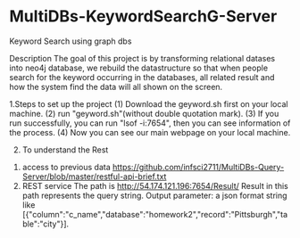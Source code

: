 # MultiDBs-KeywordSearchG-Server
Keyword Search using graph dbs


Description
The goal of this project is by transforming relational datases into neo4j database, we rebuild the datastructure so that when people search for the keyword occurring in the databases, all related result and how the system find the data will all shown on the screen.


1.Steps to set up the project
(1) Download the geyword.sh first on your local machine.
(2) run "geyword.sh"(without double quotation mark).
(3) If you run successfully, you can run "lsof -i:7654", then you can see information of the process.
(4) Now you can see our main webpage on your local machine.


2. To understand the Rest
1) access to previous data
https://github.com/infsci2711/MultiDBs-Query-Server/blob/master/restful-api-brief.txt
2) REST service
The path is http://54.174.121.196:7654/Result/ 
Result in this path represents the query string. 
Output parameter: a json format string like [{"column":"c_name","database":"homework2","record":"Pittsburgh","table":"city"}].
